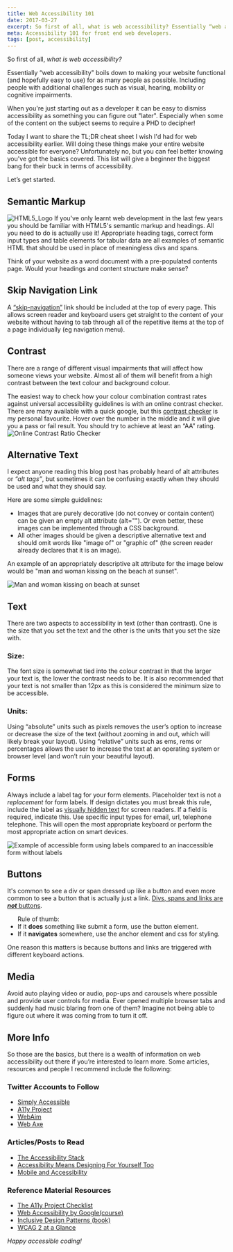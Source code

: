 ```yaml
---
title: Web Accessibility 101
date: 2017-03-27
excerpt: So first of all, what is web accessibility? Essentially “web accessibility" boils down to making your website functional (and hopefully easy to use) for as many people as possible. Including people with additional challenges such as ...
meta: Accessibility 101 for front end web developers.
tags: [post, accessibility]
---
```


So first of all, _what is web accessibility?_

Essentially “web accessibility" boils down to making your website functional (and hopefully easy to use) for as many people as possible. Including people with additional challenges such as visual, hearing, mobility or cognitive impairments.

When you're just starting out as a developer it can be easy to dismiss accessibility as something you can figure out "later". Especially when some of the content on the subject seems to require a PHD to decipher!

Today I want to share the TL;DR cheat sheet I wish I'd had for web accessibility earlier. Will doing these things make your entire website accessible for everyone? Unfortunately no, but you can feel better knowing you've got the basics covered. This list will give a beginner the biggest bang for their buck in terms of accessibility.

Let’s get started.

## Semantic Markup

<img class="img-float-right" src="/images/posts/HTML5_Logo.png" alt="HTML5_Logo">
If you've only learnt web development in the last few years you should be familiar with HTML5's semantic markup and headings. All you need to do is actually use it! Appropriate heading tags, correct form input types and table elements for tabular data are all examples of semantic HTML that should be used in place of meaningless divs and spans.

Think of your website as a word document with a pre-populated contents page. Would your headings and content structure make sense?

## Skip Navigation Link

A <a href="https://www.bignerdranch.com/blog/web-accessibility-skip-navigation-links/" >“skip-navigation”</a> link should be included at the top of every page. This allows screen reader and keyboard users get straight to the content of your website without having to tab through all of the repetitive items at the top of a page individually (eg navigation menu).

## Contrast

There are a range of different visual impairments that will affect how someone views your website. Almost all of them will benefit from a high contrast between the text colour and background colour.

The easiest way to check how your colour combination contrast rates against universal accessibility guidelines is with an online contrast checker. There are many available with a quick google, but this <a href="http://leaverou.github.io/contrast-ratio/">contrast checker</a> is my personal favourite. Hover over the number in the middle and it will give you a pass or fail result. You should try to achieve at least an “AA” rating.
<img class="img-full" src="/images/posts/contrast2.png" alt="Online Contrast Ratio Checker">

## Alternative Text

I expect anyone reading this blog post has probably heard of alt attributes or _“alt tags”_, but sometimes it can be confusing exactly when they should be used and what they should say.

Here are some simple guidelines:

- Images that are purely decorative (do not convey or contain content) can be given an empty alt attribute (alt=""). Or even better, these images can be implemented through a CSS background.
- All other images should be given a descriptive alternative text and should omit words like "image of" or "graphic of" (the screen reader already declares that it is an image).

An example of an appropriately descriptive alt attribute for the image below would be "man and woman kissing on the beach at sunset".

<img class="img-full" src="/images/posts/Beach-Alt-Example.jpg" alt="Man and woman kissing on beach at sunset">

## Text

There are two aspects to accessibility in text (other than contrast). One is the size that you set the text and the other is the units that you set the size with.

### Size:

The font size is somewhat tied into the colour contrast in that the larger your text is, the lower the contrast needs to be. It is also recommended that your text is not smaller than 12px as this is considered the minimum size to be accessible.

### Units:

Using “absolute” units such as pixels removes the user’s option to increase or decrease the size of the text (without zooming in and out, which will likely break your layout). Using “relative” units such as ems, rems or percentages allows the user to increase the text at an operating system or browser level (and won’t ruin your beautiful layout).

## Forms

Always include a label tag for your form elements. Placeholder text is not a <em>replacement</em> for form labels. If design dictates you must break this rule, include the label as <a href="https://css-tricks.com/places-its-tempting-to-use-display-none-but-dont/" >visually hidden text</a> for screen readers.
If a field is required, indicate this. Use specific input types for email, url, telephone telephone. This will open the most appropriate keyboard or perform the most appropriate action on smart devices.

<img class="img-full" src="/images/posts/formExample-1.jpg" alt="Example of accessible form using labels compared to an inaccessible form without labels">

## Buttons

It's common to see a div or span dressed up like a button and even more common to see a button that is actually just a link. <a href="http://www.karlgroves.com/2013/05/14/links-are-not-buttons-neither-are-divs-and-spans/">Divs, spans and links are <strong><em>not</em></strong> buttons</a>.

<ul>Rule of thumb:
 	<li>If it <strong>does</strong> something like submit a form, use the button element.</li>
 	<li>If it <strong>navigates</strong> somewhere, use the anchor element and css for styling.</li>
</ul>
One reason this matters is because buttons and links are triggered with different keyboard actions.

## Media

Avoid auto playing video or audio, pop-ups and carousels where possible and provide user controls for media. Ever opened multiple browser tabs and suddenly had music blaring from one of them? Imagine not being able to figure out where it was coming from to turn it off.

## More Info

So those are the basics, but there is a wealth of information on web accessibility out there if you’re interested to learn more. Some articles, resources and people I recommend include the following:

### Twitter Accounts to Follow

- <a href="https://twitter.com/SAteaches">Simply Accessible</a>
- <a href="https://twitter.com/A11YProject?lang=en" >A11y Project</a>
- <a href="https://twitter.com/webaim" >WebAim</a>
- <a href="https://twitter.com/webaxe">Web Axe</a>

### Articles/Posts to Read

- <a href="https://simplyaccessible.com/article/the-accessibility-stack/" >The Accessibility Stack</a>
- <a href="http://humaan.com/accessibility-means-designing-for-yourself-too/" >Accessibility Means Designing For Yourself Too</a>
- <a href="https://www.smashingmagazine.com/2014/05/mobile-accessibility-why-care-what-can-you-do" >Mobile and Accessibility</a>

### Reference Material Resources

- <a href="http://a11yproject.com/checklist.html" >The A11y Project Checklist</a>
- <a href="https://www.udacity.com/course/web-accessibility--ud891" >Web Accessibility by Google(course)</a>
- <a href="https://shop.smashingmagazine.com/products/inclusive-design-patterns" >Inclusive Design Patterns (book)</a>
- <a href="https://www.w3.org/WAI/WCAG20/glance/" >WCAG 2 at a Glance</a>

_Happy accessible coding!_
